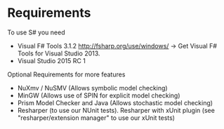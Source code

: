 # Requirements

To use S# you need
* Visual F# Tools 3.1.2 http://fsharp.org/use/windows/ -> Get Visual F# Tools for Visual Studio 2013.
* Visual Studio 2015 RC 1

Optional Requirements for more features
* NuXmv / NuSMV (Allows symbolic model checking)
* MinGW (Allows use of SPIN for explicit model checking)
* Prism Model Checker and Java (Allows stochastic model checking)
* Resharper (to use our NUnit tests). Resharper with xUnit plugin (see "resharper/extension manager" to use our xUnit tests)
